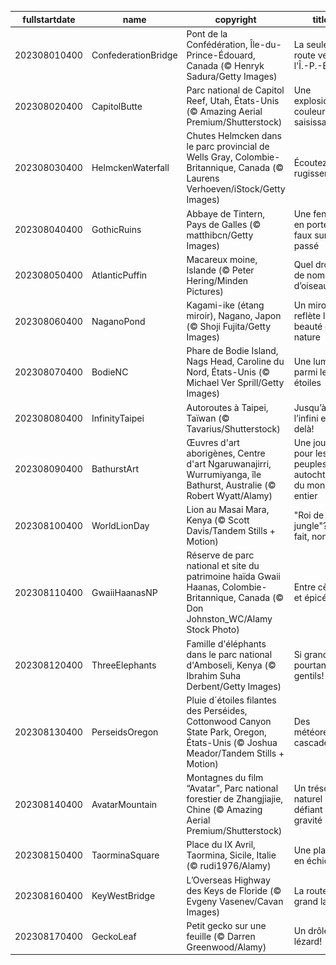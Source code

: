 |fullstartdate|name|copyright|title|image|
|--|--|--|--|--|
202308010400|ConfederationBridge|Pont de la Confédération, Île-du-Prince-Édouard, Canada (© Henryk Sadura/Getty Images)|La seule route vers l'Î.-P.-É.|![](/fr-CA/2023/08/202308010400ConfederationBridge.jpg)|
202308020400|CapitolButte|Parc national de Capitol Reef, Utah, États-Unis (© Amazing Aerial Premium/Shutterstock)|Une explosion de couleurs saisissante|![](/fr-CA/2023/08/202308020400CapitolButte.jpg)|
202308030400|HelmckenWaterfall|Chutes Helmcken dans le parc provincial de Wells Gray, Colombie-Britannique, Canada (© Laurens Verhoeven/iStock/Getty Images)|Écoutez ce rugissement!|![](/fr-CA/2023/08/202308030400HelmckenWaterfall.jpg)|
202308040400|GothicRuins|Abbaye de Tintern, Pays de Galles (© matthibcn/Getty Images)|Une fenêtre en porte-à-faux sur le passé|![](/fr-CA/2023/08/202308040400GothicRuins.jpg)|
202308050400|AtlanticPuffin|Macareux moine, Islande (© Peter Hering/Minden Pictures)|Quel drôle de nom d’oiseau|![](/fr-CA/2023/08/202308050400AtlanticPuffin.jpg)|
202308060400|NaganoPond|Kagami-ike (étang miroir), Nagano, Japon (© Shoji Fujita/Getty Images)|Un miroir qui reflète la beauté de la nature|![](/fr-CA/2023/08/202308060400NaganoPond.jpg)|
202308070400|BodieNC|Phare de Bodie Island, Nags Head, Caroline du Nord, États-Unis (© Michael Ver Sprill/Getty Images)|Une lumière parmi les étoiles|![](/fr-CA/2023/08/202308070400BodieNC.jpg)|
202308080400|InfinityTaipei|Autoroutes à Taipei, Taïwan (© Tavarius/Shutterstock)|Jusqu’à l’infini et au-delà!|![](/fr-CA/2023/08/202308080400InfinityTaipei.jpg)|
202308090400|BathurstArt|Œuvres d'art aborigènes, Centre d'art Ngaruwanajirri, Wurrumiyanga, île Bathurst, Australie (© Robert Wyatt/Alamy)|Une journée pour les peuples autochtones du monde entier|![](/fr-CA/2023/08/202308090400BathurstArt.jpg)|
202308100400|WorldLionDay|Lion au Masai Mara, Kenya (© Scott Davis/Tandem Stills + Motion)|"Roi de la jungle"? En fait, non!|![](/fr-CA/2023/08/202308100400WorldLionDay.jpg)|
202308110400|GwaiiHaanasNP|Réserve de parc national et site du patrimoine haïda Gwaii Haanas, Colombie-Britannique, Canada (© Don Johnston_WC/Alamy Stock Photo)|Entre cèdres et épicéas|![](/fr-CA/2023/08/202308110400GwaiiHaanasNP.jpg)|
202308120400|ThreeElephants|Famille d'éléphants dans le parc national d'Amboseli, Kenya (© Ibrahim Suha Derbent/Getty Images)|Si grands et pourtant si gentils!|![](/fr-CA/2023/08/202308120400ThreeElephants.jpg)|
202308130400|PerseidsOregon|Pluie d´étoiles filantes des Perséides, Cottonwood Canyon State Park, Oregon, États-Unis (© Joshua Meador/Tandem Stills + Motion)|Des météores en cascade|![](/fr-CA/2023/08/202308130400PerseidsOregon.jpg)|
202308140400|AvatarMountain|Montagnes du film “Avatar”, Parc national forestier de Zhangjiajie, Chine (© Amazing Aerial Premium/Shutterstock)|Un trésor naturel défiant la gravité|![](/fr-CA/2023/08/202308140400AvatarMountain.jpg)|
202308150400|TaorminaSquare|Place du IX Avril, Taormina, Sicile, Italie (© rudi1976/Alamy)|Une place en échiquier|![](/fr-CA/2023/08/202308150400TaorminaSquare.jpg)|
202308160400|KeyWestBridge|L’Overseas Highway des Keys de Floride (© Evgeny Vasenev/Cavan Images)|La route du grand large|![](/fr-CA/2023/08/202308160400KeyWestBridge.jpg)|
202308170400|GeckoLeaf|Petit gecko sur une feuille  (© Darren Greenwood/Alamy)|Un drôle de lézard!|![](/fr-CA/2023/08/202308170400GeckoLeaf.jpg)|
